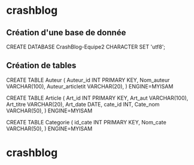 # crashblog

## Création d'une base de donnée 

CREATE DATABASE CrashBlog-Equipe2 CHARACTER SET 'utf8';

## Création de tables

CREATE TABLE Auteur (
        Auteur_id INT PRIMARY KEY,
        Nom_auteur VARCHAR(100),
        Auteur_articletit VARCHAR(20),
)
ENGINE=MYISAM 



CREATE TABLE Article (
    Art_id INT PRIMARY KEY,
    Art_aut VARCHAR(100),
    Art_titre VARCHAR(20),
    Art_date DATE,
    cate_id INT,
    Cate_nom VARCHAR(50),
)
ENGINE=MYISAM


CREATE TABLE Categorie (
    id_cate INT PRIMARY KEY,
    Nom_cate VARCHAR(50),
)
ENGINE=MYISAM
# crashblog
